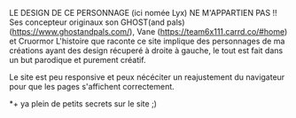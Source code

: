 LE DESIGN DE CE PERSONNAGE (ici nomée Lyx) NE M'APPARTIEN PAS !!
Ses concepteur originaux son GHOST(and pals) (https://www.ghostandpals.com/), Vane (https://team6x111.carrd.co/#home) et Cruormor 
L'histoire que raconte ce site implique des personnages de ma créations ayant des design récuperé à droite à gauche, le tout est fait dans un but parodique et purement créatif.

Le site est peu responsive et peux nécéciter un reajustement du navigateur pour que les pages s'affichent correctement.







*+ ya plein de petits secrets sur le site ;)
